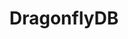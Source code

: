 ---
blog: https://dragonflydb.io/blog/
codehost: https://github.com/dragonflydb/dragonfly
logohandle: dragonflydbio
sort: dragonflydb
title: DragonflyDB
website: https://dragonflydb.io/
---
